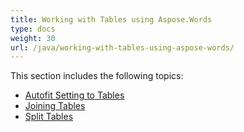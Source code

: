 ```yaml
---
title: Working with Tables using Aspose.Words
type: docs
weight: 30
url: /java/working-with-tables-using-aspose-words/
---
```


This section includes the following topics:

- [Autofit Setting to Tables](https://docs.aspose.com/words/java/autofit-setting-to-tables/)
- [Joining Tables](https://docs.aspose.com/words/java/joining-tables/)
- [Split Tables](https://docs.aspose.com/words/java/split-tables/)
